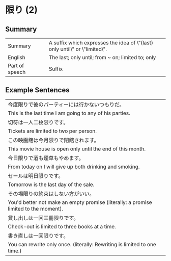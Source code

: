 # 限り (2)

## Summary

<table><tr>   <td>Summary<td>   <td>A suffix which expresses the idea of \"(last) only until\" or \"limited\".</td><tr><tr>   <td>English<td>   <td>The last; only until; from ~ on; limited to; only</td><tr><tr>   <td>Part of speech<td>   <td>Suffix</td><tr></table></table></table>

## Example Sentences

<table><tr><td>今度限りで彼のパーティーには行かないつもりだ。<td><tr><tr><td>This is the last time I am going to any of his parties.<td><tr><tr><td>切符は一人二枚限りです。<td><tr><tr><td>Tickets are limited to two per person.<td><tr><tr><td>この映画館は今月限りで閉館されます。<td><tr><tr><td>This movie house is open only until the end of this month.<td><tr><tr><td>今日限りで酒も煙草もやめます。<td><tr><tr><td>From today on I will give up both drinking and smoking.<td><tr><tr><td>セールは明日限りです。<td><tr><tr><td>Tomorrow is the last day of the sale.<td><tr><tr><td>その場限りの約束はしない方がいい。<td><tr><tr><td>You'd better not make an empty promise (literally: a promise limited to the moment).<td><tr><tr><td>貸し出しは一回三冊限りです。<td><tr><tr><td>Check-out is limited to three books at a time.<td><tr><tr><td>書き直しは一回限りです。<td><tr><tr><td>You can rewrite only once. (literally: Rewriting is limited to one time.)<td><tr></table>

